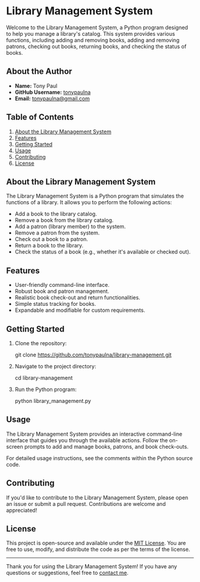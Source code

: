 # Library Management System

Welcome to the Library Management System, a Python program designed to help you manage a library's catalog. This system provides various functions, including adding and removing books, adding and removing patrons, checking out books, returning books, and checking the status of books.

## About the Author

- **Name:** Tony Paul
- **GitHub Username:** [tonypaulna](https://github.com/tonypaulna)
- **Email:** tonypaulna@gmail.com

## Table of Contents

1. [About the Library Management System](#about-the-library-management-system)
2. [Features](#features)
3. [Getting Started](#getting-started)
4. [Usage](#usage)
5. [Contributing](#contributing)
6. [License](#license)

## About the Library Management System

The Library Management System is a Python program that simulates the functions of a library. It allows you to perform the following actions:

- Add a book to the library catalog.
- Remove a book from the library catalog.
- Add a patron (library member) to the system.
- Remove a patron from the system.
- Check out a book to a patron.
- Return a book to the library.
- Check the status of a book (e.g., whether it's available or checked out).

## Features

- User-friendly command-line interface.
- Robust book and patron management.
- Realistic book check-out and return functionalities.
- Simple status tracking for books.
- Expandable and modifiable for custom requirements.

## Getting Started

1. Clone the repository:

  
   git clone https://github.com/tonypaulna/library-management.git
   

2. Navigate to the project directory:

  
   cd library-management
  

3. Run the Python program:

   
   python library_management.py
  

## Usage

The Library Management System provides an interactive command-line interface that guides you through the available actions. Follow the on-screen prompts to add and manage books, patrons, and book check-outs.

For detailed usage instructions, see the comments within the Python source code.

## Contributing

If you'd like to contribute to the Library Management System, please open an issue or submit a pull request. Contributions are welcome and appreciated!

## License

This project is open-source and available under the [MIT License](LICENSE). You are free to use, modify, and distribute the code as per the terms of the license.

---

Thank you for using the Library Management System! If you have any questions or suggestions, feel free to [contact me](mailto:tonypaulna@gmail.com).
